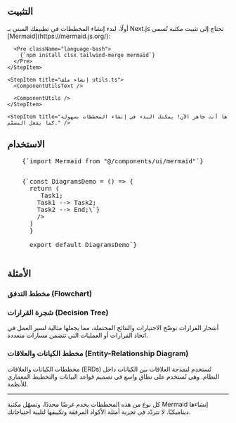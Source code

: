<ComponentPreview name="diagram-demo" />

## التثبيت

<div className="not-prose md:px-0 px-4">
  <Step>
    <StepItem title="تثبيت الاعتمادات (Dependencies)">
      أولًا، لبدء إنشاء المخططات في تطبيقك المبني بـ Next.js تحتاج إلى تثبيت مكتبة تُسمى <span className="underline text-gray-950">[Mermaid](https://mermaid.js.org/)</span>:

      <Pre className="language-bash">
        {`npm install clsx tailwind-merge mermaid`}
      </Pre>
    </StepItem>

    <StepItem title="إنشاء ملف utils.ts">
      <ComponentUtilsText />

      <ComponentUtils />
    </StepItem>

    <StepItem title="ها أنت جاهز الآن! يمكنك البدء في إنشاء المخططات بسهولة كما يفعل المصمّم." />
  </Step>
</div>

## الاستخدام

<div className="not-prose space-y-6">
  <Pre>
    {`import Mermaid from "@/components/ui/mermaid"`}
  </Pre>

  <Pre>
    {`const DiagramsDemo = () => {
      return (
        <Mermaid
          chart={\`graph TD;
        Start --> Task1;
        Task1 --> Task2;
        Task2 --> End;\`}
        />
      )
      }

      export default DiagramsDemo`}
  </Pre>
</div>

## الأمثلة

### مخطط التدفق (Flowchart)

<ComponentPreview name="diagram-demo" />

### شجرة القرارات (Decision Tree)

أشجار القرارات توضّح الاختيارات والنتائج المحتملة، مما يجعلها مثالية لسير العمل في اتخاذ القرارات أو العمليات التي تتضمن مسارات متعددة.

<ComponentPreview name="diagram-demo" variant="decision-tree" />

### مخطط الكيانات والعلاقات (Entity-Relationship Diagram)

مخططات الكيانات والعلاقات (ERDs) تُستخدم لنمذجة العلاقات بين الكيانات داخل النظام. وهي تُستخدم على نطاق واسع في تصميم قواعد البيانات والتخطيط المعماري للأنظمة.

<ComponentPreview name="diagram-demo" variant="entity-relationship" />

***

كل نوع من هذه المخططات يخدم غرضًا محددًا، وتسهّل مكتبة Mermaid إنشاءها ديناميكيًا. لا تتردّد في تجربة أمثلة الأكواد المرفقة وتكييفها لتلبية احتياجاتك.
